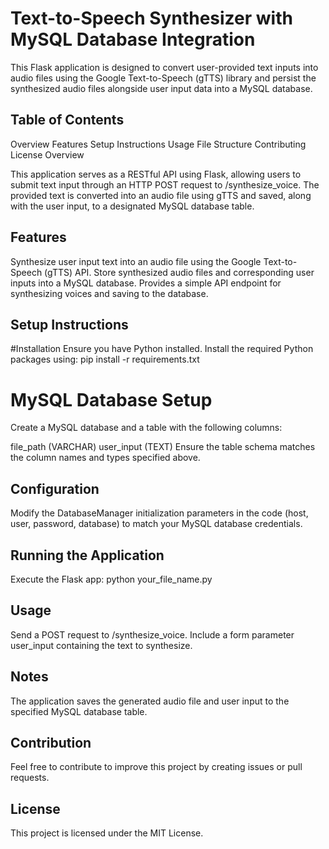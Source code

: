 # Text-to-Speech Synthesizer with MySQL Database Integration
This Flask application is designed to convert user-provided text inputs into audio files using the Google Text-to-Speech (gTTS) library and persist the synthesized audio files alongside user input data into a MySQL database.

## Table of Contents
Overview
Features
Setup Instructions
Usage
File Structure
Contributing
License
Overview

This application serves as a RESTful API using Flask, allowing users to submit text input through an HTTP POST request to /synthesize_voice. The provided text is converted into an audio file using gTTS and saved, along with the user input, to a designated MySQL database table.

## Features
Synthesize user input text into an audio file using the Google Text-to-Speech (gTTS) API.
Store synthesized audio files and corresponding user inputs into a MySQL database.
Provides a simple API endpoint for synthesizing voices and saving to the database.

## Setup Instructions

#Installation
Ensure you have Python installed. Install the required Python packages using:
  pip install -r requirements.txt

# MySQL Database Setup
  Create a MySQL database and a table with the following columns:

  file_path (VARCHAR)
  user_input (TEXT)
Ensure the table schema matches the column names and types specified above.

## Configuration
Modify the DatabaseManager initialization parameters in the code (host, user, password, database) to match your MySQL database credentials.


## Running the Application
Execute the Flask app:
python your_file_name.py

## Usage
Send a POST request to /synthesize_voice.
Include a form parameter user_input containing the text to synthesize.

## Notes
The application saves the generated audio file and user input to the specified MySQL database table.

## Contribution
Feel free to contribute to improve this project by creating issues or pull requests.

## License
This project is licensed under the MIT License.
